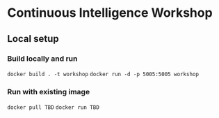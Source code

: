 # Continuous Intelligence Workshop

## Local setup

### Build locally and run

`docker build . -t workshop`
`docker run -d -p 5005:5005 workshop`

### Run with existing image

`docker pull TBD`
`docker run TBD`